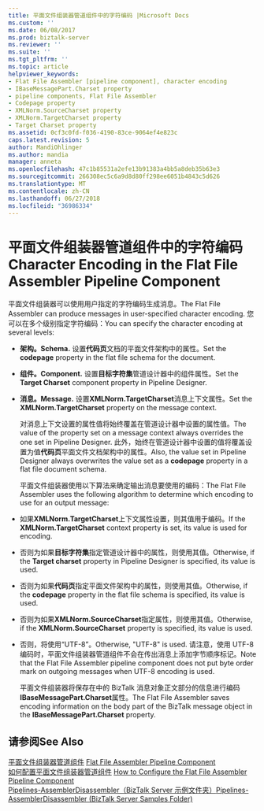 ```yaml
---
title: 平面文件组装器管道组件中的字符编码 |Microsoft Docs
ms.custom: ''
ms.date: 06/08/2017
ms.prod: biztalk-server
ms.reviewer: ''
ms.suite: ''
ms.tgt_pltfrm: ''
ms.topic: article
helpviewer_keywords:
- Flat File Assembler [pipeline component], character encoding
- IBaseMessagePart.Charset property
- pipeline components, Flat File Assembler
- Codepage property
- XMLNorm.SourceCharset property
- XMLNorm.TargetCharset property
- Target Charset property
ms.assetid: 0cf3c0fd-f036-4190-83ce-9064ef4e823c
caps.latest.revision: 5
author: MandiOhlinger
ms.author: mandia
manager: anneta
ms.openlocfilehash: 47c1b85531a2efe13b91383a4bb5a8deb35b63e3
ms.sourcegitcommit: 266308ec5c6a9d8d80ff298ee6051b4843c5d626
ms.translationtype: MT
ms.contentlocale: zh-CN
ms.lasthandoff: 06/27/2018
ms.locfileid: "36986334"
---
```

# <a name="character-encoding-in-the-flat-file-assembler-pipeline-component"></a><span data-ttu-id="de78d-102">平面文件组装器管道组件中的字符编码</span><span class="sxs-lookup"><span data-stu-id="de78d-102">Character Encoding in the Flat File Assembler Pipeline Component</span></span>
<span data-ttu-id="de78d-103">平面文件组装器可以使用用户指定的字符编码生成消息。</span><span class="sxs-lookup"><span data-stu-id="de78d-103">The Flat File Assembler can produce messages in user-specified character encoding.</span></span> <span data-ttu-id="de78d-104">您可以在多个级别指定字符编码：</span><span class="sxs-lookup"><span data-stu-id="de78d-104">You can specify the character encoding at several levels:</span></span>  
  
- <span data-ttu-id="de78d-105">**架构。**</span><span class="sxs-lookup"><span data-stu-id="de78d-105">**Schema.**</span></span> <span data-ttu-id="de78d-106">设置**代码页**文档的平面文件架构中的属性。</span><span class="sxs-lookup"><span data-stu-id="de78d-106">Set the **codepage** property in the flat file schema for the document.</span></span>  
  
- <span data-ttu-id="de78d-107">**组件。**</span><span class="sxs-lookup"><span data-stu-id="de78d-107">**Component.**</span></span> <span data-ttu-id="de78d-108">设置**目标字符集**管道设计器中的组件属性。</span><span class="sxs-lookup"><span data-stu-id="de78d-108">Set the **Target Charset** component property in Pipeline Designer.</span></span>  
  
- <span data-ttu-id="de78d-109">**消息。**</span><span class="sxs-lookup"><span data-stu-id="de78d-109">**Message.**</span></span> <span data-ttu-id="de78d-110">设置**XMLNorm.TargetCharset**消息上下文属性。</span><span class="sxs-lookup"><span data-stu-id="de78d-110">Set the **XMLNorm.TargetCharset** property on the message context.</span></span>  
  
  <span data-ttu-id="de78d-111">对消息上下文设置的属性值将始终覆盖在管道设计器中设置的属性值。</span><span class="sxs-lookup"><span data-stu-id="de78d-111">The value of the property set on a message context always overrides the one set in Pipeline Designer.</span></span> <span data-ttu-id="de78d-112">此外，始终在管道设计器中设置的值将覆盖设置为值**代码页**平面文件文档架构中的属性。</span><span class="sxs-lookup"><span data-stu-id="de78d-112">Also, the value set in Pipeline Designer always overwrites the value set as a **codepage** property in a flat file document schema.</span></span>  
  
  <span data-ttu-id="de78d-113">平面文件组装器使用以下算法来确定输出消息要使用的编码：</span><span class="sxs-lookup"><span data-stu-id="de78d-113">The Flat File Assembler uses the following algorithm to determine which encoding to use for an output message:</span></span>  
  
- <span data-ttu-id="de78d-114">如果**XMLNorm.TargetCharset**上下文属性设置，则其值用于编码。</span><span class="sxs-lookup"><span data-stu-id="de78d-114">If the **XMLNorm.TargetCharset** context property is set, its value is used for encoding.</span></span>  
  
- <span data-ttu-id="de78d-115">否则为如果**目标字符集**指定管道设计器中的属性，则使用其值。</span><span class="sxs-lookup"><span data-stu-id="de78d-115">Otherwise, if the **Target charset** property in Pipeline Designer is specified, its value is used.</span></span>  
  
- <span data-ttu-id="de78d-116">否则为如果**代码页**指定平面文件架构中的属性，则使用其值。</span><span class="sxs-lookup"><span data-stu-id="de78d-116">Otherwise, if the **codepage** property in the flat file schema is specified, its value is used.</span></span>  
  
- <span data-ttu-id="de78d-117">否则为如果**XMLNorm.SourceCharset**指定属性，则使用其值。</span><span class="sxs-lookup"><span data-stu-id="de78d-117">Otherwise, if the **XMLNorm.SourceCharset** property is specified, its value is used.</span></span>  
  
- <span data-ttu-id="de78d-118">否则，将使用“UTF-8”。</span><span class="sxs-lookup"><span data-stu-id="de78d-118">Otherwise, "UTF-8" is used.</span></span> <span data-ttu-id="de78d-119">请注意，使用 UTF-8 编码时，平面文件组装器管道组件不会在传出消息上添加字节顺序标记。</span><span class="sxs-lookup"><span data-stu-id="de78d-119">Note that the Flat File Assembler pipeline component does not put byte order mark on outgoing messages when UTF-8 encoding is used.</span></span>  
  
  <span data-ttu-id="de78d-120">平面文件组装器将保存在中的 BizTalk 消息对象正文部分的信息进行编码**IBaseMessagePart.Charset**属性。</span><span class="sxs-lookup"><span data-stu-id="de78d-120">The Flat File Assembler saves encoding information on the body part of the BizTalk message object in the **IBaseMessagePart.Charset** property.</span></span>  
  
## <a name="see-also"></a><span data-ttu-id="de78d-121">请参阅</span><span class="sxs-lookup"><span data-stu-id="de78d-121">See Also</span></span>  
 <span data-ttu-id="de78d-122">[平面文件组装器管道组件](../core/flat-file-assembler-pipeline-component.md) </span><span class="sxs-lookup"><span data-stu-id="de78d-122">[Flat File Assembler Pipeline Component](../core/flat-file-assembler-pipeline-component.md) </span></span>  
 <span data-ttu-id="de78d-123">[如何配置平面文件组装器管道组件](../core/how-to-configure-the-flat-file-assembler-pipeline-component.md) </span><span class="sxs-lookup"><span data-stu-id="de78d-123">[How to Configure the Flat File Assembler Pipeline Component](../core/how-to-configure-the-flat-file-assembler-pipeline-component.md) </span></span>  
 [<span data-ttu-id="de78d-124">Pipelines-AssemblerDisassembler（BizTalk Server 示例文件夹）</span><span class="sxs-lookup"><span data-stu-id="de78d-124">Pipelines-AssemblerDisassembler (BizTalk Server Samples Folder)</span></span>](../core/pipelines-assemblerdisassembler-biztalk-server-samples-folder.md)